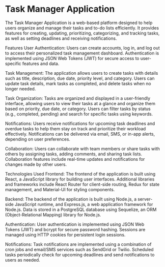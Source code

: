 # Task Manager Application
The Task Manager Application is a web-based platform designed to help users organize and manage their tasks and to-do lists efficiently. It provides features for creating, updating, prioritizing, categorizing, and tracking tasks, as well as setting deadlines and receiving notifications.

Features
User Authentication: Users can create accounts, log in, and log out to access their personalized task management dashboard. Authentication is implemented using JSON Web Tokens (JWT) for secure access to user-specific features and data.

Task Management: The application allows users to create tasks with details such as title, description, due date, priority level, and category. Users can update task details, mark tasks as completed, and delete tasks when no longer needed.

Task Organization: Tasks are organized and displayed in a user-friendly interface, allowing users to view their tasks at a glance and organize them based on priority, due date, or category. Users can filter tasks by status (e.g., completed, pending) and search for specific tasks using keywords.

Notifications: Users receive notifications for upcoming task deadlines and overdue tasks to help them stay on track and prioritize their workload effectively. Notifications can be delivered via email, SMS, or in-app alerts, depending on user preferences.

Collaboration: Users can collaborate with team members or share tasks with others by assigning tasks, adding comments, and sharing task lists. Collaboration features include real-time updates and notifications for changes made by other users.

Technologies Used
Frontend: The frontend of the application is built using React, a JavaScript library for building user interfaces. Additional libraries and frameworks include React Router for client-side routing, Redux for state management, and Material-UI for styling components.

Backend: The backend of the application is built using Node.js, a server-side JavaScript runtime, and Express.js, a web application framework for Node.js. Data is stored in a PostgreSQL database using Sequelize, an ORM (Object-Relational Mapping) library for Node.js.

Authentication: User authentication is implemented using JSON Web Tokens (JWT) and bcrypt for secure password hashing. Sessions are managed using HTTP cookies for persistent login sessions.

Notifications: Task notifications are implemented using a combination of cron jobs and email/SMS services such as SendGrid or Twilio. Scheduled tasks periodically check for upcoming deadlines and send notifications to users as needed.
